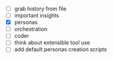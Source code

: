- [ ] grab history from file
- [ ] important insights
- [x] personas
- [ ] orchestration
- [ ] coder
- [ ] think about extensible tool use 
- [ ] add default personas creation scripts